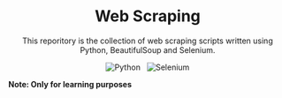 <div align="center">
  
  # Web Scraping  
  This reporitory is the collection of web scraping scripts written using Python, BeautifulSoup and Selenium.
  
  ![Python](https://img.shields.io/badge/Python-3670A0?style=flat&logo=python&logoColor=ffdd54)
  &nbsp;
  ![Selenium](https://img.shields.io/badge/-Selenium-%43B02A?style=flat&logo=selenium&logoColor=white)
 
</div>

<div align="left">  
  
  **Note: Only for learning purposes**
  
</div>



